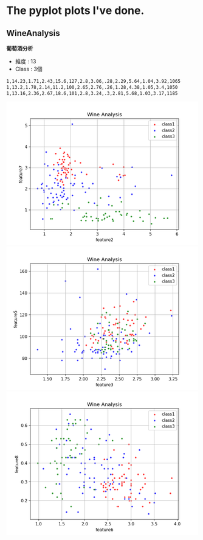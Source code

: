 # The pyplot plots I've done.

## WineAnalysis
__葡萄酒分析__
- 維度 : 13
- Class : 3個
```
1,14.23,1.71,2.43,15.6,127,2.8,3.06,.28,2.29,5.64,1.04,3.92,1065
1,13.2,1.78,2.14,11.2,100,2.65,2.76,.26,1.28,4.38,1.05,3.4,1050
1,13.16,2.36,2.67,18.6,101,2.8,3.24,.3,2.81,5.68,1.03,3.17,1185
```

![Feature2與Feature7的資料分布](WineAnalysis/result_2_7.png)
![Feature3與Feature5的資料分布](WineAnalysis/result_3_5.png)
![Feature7與Feature10的資料分布](WineAnalysis/result_6_8.png)
